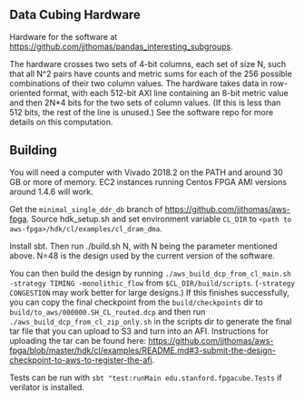 ## Data Cubing Hardware

Hardware for the software at https://github.com/jjthomas/pandas_interesting_subgroups.

The hardware crosses two sets of 4-bit columns, each set of size N, such that all
N^2 pairs have counts and metric sums for each of the 256 possible combinations
of their two column values. The hardware takes data in row-oriented format,
with each 512-bit AXI line containing an 8-bit metric value and then
2N\*4 bits for the two sets of column values. (If this is less than 512 bits,
the rest of the line is unused.) See the software repo for more details
on this computation.

## Building

You will need a computer with Vivado 2018.2 on the PATH and around
30 GB or more of memory. EC2 instances running Centos FPGA AMI
versions around 1.4.6 will work.

Get the `minimal_single_ddr_db` branch of https://github.com/jjthomas/aws-fpga.
Source hdk_setup.sh and set environment variable `CL_DIR` to `<path to aws-fpga>/hdk/cl/examples/cl_dram_dma`.

Install sbt. Then run ./build.sh N, with N being the parameter mentioned above.
N=48 is the design used by the current version of the software.

You can then build the design by running
`./aws_build_dcp_from_cl_main.sh -strategy TIMING -monolithic_flow` from
`$CL_DIR/build/scripts`. (`-strategy CONGESTION` may work better for large designs.)
If this finishes successfully, you can copy the final
checkpoint from the `build/checkpoints` dir to `build/to_aws/000000.SH_CL_routed.dcp`
and then run `./aws_build_dcp_from_cl_zip_only.sh` in the scripts
dir to generate the final tar file that you can upload to S3 and turn
into an AFI. Instructions for uploading the tar can be found here: https://github.com/jjthomas/aws-fpga/blob/master/hdk/cl/examples/README.md#3-submit-the-design-checkpoint-to-aws-to-register-the-afi.

Tests can be run with `sbt "test:runMain edu.stanford.fpgacube.Tests`
if verilator is installed.
